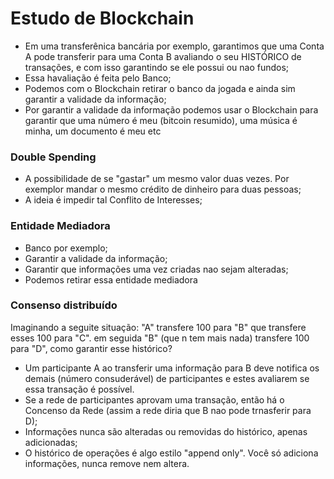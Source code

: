 # Estudo de Blockchain
  - Em uma transferênica bancária por exemplo, garantimos que uma Conta A pode transferir para uma Conta B avaliando o seu HISTÓRICO de transações, e com isso garantindo se ele possui ou nao fundos;
  - Essa havaliação é feita pelo Banco;
  - Podemos com o Blockchain retirar o banco da jogada e ainda sim garantir a validade da informação;
  - Por garantir a validade da informação podemos usar o Blockchain para garantir que uma número é meu (bitcoin resumido), uma música é minha, um documento é meu etc   

### Double Spending
  - A possibilidade de se "gastar" um mesmo valor duas vezes. Por exemplor mandar o mesmo crédito de dinheiro para duas pessoas;
  - A ideia é impedir tal Conflito de Interesses;

### Entidade Mediadora
  - Banco por exemplo;
  - Garantir a validade da informação;
  - Garantir que informações uma vez criadas nao sejam alteradas;
  - Podemos retirar essa entidade mediadora

### Consenso distribuído
  Imaginando a seguite situação: "A" transfere 100 para "B" que transfere esses 100 para "C". em seguida "B" (que n tem mais nada) transfere 100 para "D", como garantir esse histórico?

  - Um participante A ao transferir uma informação para B deve notifica os demais (número consuderável) de participantes e estes avaliarem se essa transação é possível.  
  - Se a rede de participantes aprovam uma transação, então há o Concenso da Rede (assim a rede diria que B nao pode trnasferir para D);
  - Informações nunca são alteradas ou removidas do histórico, apenas adicionadas;
  - O histórico de operações é algo estilo "append only". Você só adiciona informações, nunca remove nem altera.